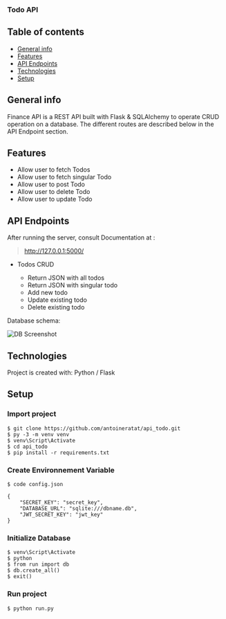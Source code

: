 ﻿### Todo API

## Table of contents

-   [General info](#general-info)
-   [Features](#features)
-   [API Endpoints](#api-endpoints)
-   [Technologies](#technologies)
-   [Setup](#setup)

## General info<a name="general-info"></a>

Finance API is a REST API built with Flask & SQLAlchemy to operate CRUD operation on a database. The different routes are described below in the API Endpoint section.

## Features<a name="features"></a>

-   Allow user to fetch Todos
-   Allow user to fetch singular Todo
-   Allow user to post Todo
-   Allow user to delete Todo
-   Allow user to update Todo

## API Endpoints<a name="api-endpoints"></a>

After running the server, consult Documentation at :

> http://127.0.0.1:5000/

-   Todos CRUD

    -   Return JSON with all todos
    -   Return JSON with singular todo
    -   Add new todo
    -   Update existing todo
    -   Delete existing todo

Database schema:

![DB Screenshot](https://github.com/antoineratat/github_docs/blob/main/todo_api/Todo%20DB.png?raw=true)

## Technologies<a name="technologies"></a>

Project is created with: Python / Flask

## Setup<a name="setup"></a>

### Import project

```
$ git clone https://github.com/antoineratat/api_todo.git
$ py -3 -m venv venv
$ venv\Script\Activate
$ cd api_todo
$ pip install -r requirements.txt
```

### Create Environnement Variable
```
$ code config.json

{
	"SECRET_KEY": "secret_key",
	"DATABASE_URL": "sqlite:///dbname.db",
	"JWT_SECRET_KEY": "jwt_key"
}

```

### Initialize Database

```
$ venv\Script\Activate
$ python
$ from run import db
$ db.create_all()
$ exit()
```

### Run project

```
$ python run.py
```
